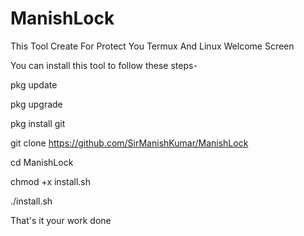 # ManishLock
This Tool Create For Protect You Termux And Linux Welcome Screen

You can install this tool to follow these steps-

pkg update

pkg upgrade

pkg install git

git clone https://github.com/SirManishKumar/ManishLock

cd ManishLock

chmod +x install.sh

./install.sh

That's it your work done
